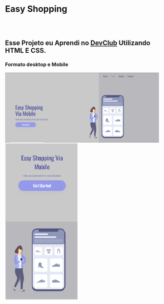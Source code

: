 <h1>Easy Shopping</h1>
<br>
<br>
<h2>Esse Projeto eu Aprendi no <a href="https://rodolfomori.com.br/devclub/">DevClub</a> Utilizando HTML E CSS. </h2>
<h3>Formato desktop e Mobile</h3>
<img src="https://github.com/luchs8/Easy-Shop/blob/main/assets/Desktop.png"/>

<img src="https://github.com/luchs8/Easy-Shop/blob/main/assets/Mobile.png"/>

